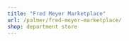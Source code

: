 ```yaml
---
title: "Fred Meyer Marketplace"
url: /palmer/fred-meyer-marketplace/
shop: department store
---
```

